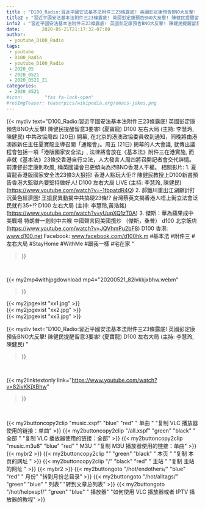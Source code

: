 ```yaml
---
title : "D100_Radio:習近平國安法基本法附件三23條露底! 英國彭定康預告BNO大反擊! 陳健民提醒留意3要害! (夏寶龍) D100 左右大局 (主持: 李慧玲, 陳健民) "
title2 : "習近平國安法基本法附件三23條露底! 英國彭定康預告BNO大反擊! 陳健民提醒留意3要害! (夏寶龍) D100 左右大局 (主持: 李慧玲, 陳健民) "
info2 : "習近平國安法基本法附件三23條露底! 英國彭定康預告BNO大反擊! 陳健民提醒留意3要害! (夏寶龍) D100 左右大局 (主持: 李慧玲, 陳健民)   中共政協周四 (20日) 開幕, 在北京的港澳政協委員收到通知，同晚將由港澳辦新任主任夏寶龍主導召開「通報會」。周五 (21日) 揭幕的人大會議, 就傳出議程會包括一項「港版國家安全法」, 法律將會放在《基本法》附件三在港實施, 而非就《基本法》23條交香港自行立法，人大發言人周四將召開記者會交代詳情。前港督彭定康則吹風, 稱英國議會已更傾向為持BNO香港人平權。  相關影片: 1. 夏寶龍香港版國家安全法23條3大狠招! 香港人點玩大佢!? 陳健民教授上D100新書預告香港大監獄內要堅持做好人!  D100 左右大局 LIVE  (主持: 李慧玲, 陳健民) (https://www.youtube.com/watch?v=-1tbpatdR4Q) 2. 郝鐵川重出江湖獻計打沉黃色經濟圈! 王振民異動揭中共搞硬23條!? 台灣蔡英文揭香港人唔上街立法會泛民就冇35+!? D100 左右大局 (主持: 李慧玲,黃浩銘) (https://www.youtube.com/watch?v=yUupXQ1zT0A) 3. 傑斯：華為蘋果成中美戰場 特朗普一劍封中共喉 中國聲言同美國攬炒  （傑斯，桑普） d100 北京飯店 (https://www.youtube.com/watch?v=JQVhmPu2bF8)  D100 香港: www.d100.net Facebook: www.facebook.com/d100hk.m  #基本法 #附件三 #左右大局 #StayHome #WithMe #跟我一樣 #宅在家 "
date:        2020-05-21T21:17:32-07:00
author:
 - youtube_D100_Radio
tags:
 - youtube
 - D100_Radio
 - youtube_D100_Radio
 - 2020_05
 - 2020_0521
 - 2020_0521_21
categories:
 - 2020_0521
#icon:        "fas fa-lock-open"
#resImgTeaser: teaserpics/wikipedia.org/emacs-jokes.png
---
```


{{< mydiv text="D100_Radio:習近平國安法基本法附件三23條露底! 英國彭定康預告BNO大反擊! 陳健民提醒留意3要害! (夏寶龍) D100 左右大局 (主持: 李慧玲, 陳健民)   中共政協周四 (20日) 開幕, 在北京的港澳政協委員收到通知，同晚將由港澳辦新任主任夏寶龍主導召開「通報會」。周五 (21日) 揭幕的人大會議, 就傳出議程會包括一項「港版國家安全法」, 法律將會放在《基本法》附件三在港實施, 而非就《基本法》23條交香港自行立法，人大發言人周四將召開記者會交代詳情。前港督彭定康則吹風, 稱英國議會已更傾向為持BNO香港人平權。  相關影片: 1. 夏寶龍香港版國家安全法23條3大狠招! 香港人點玩大佢!? 陳健民教授上D100新書預告香港大監獄內要堅持做好人!  D100 左右大局 LIVE  (主持: 李慧玲, 陳健民) (https://www.youtube.com/watch?v=-1tbpatdR4Q) 2. 郝鐵川重出江湖獻計打沉黃色經濟圈! 王振民異動揭中共搞硬23條!? 台灣蔡英文揭香港人唔上街立法會泛民就冇35+!? D100 左右大局 (主持: 李慧玲,黃浩銘) (https://www.youtube.com/watch?v=yUupXQ1zT0A) 3. 傑斯：華為蘋果成中美戰場 特朗普一劍封中共喉 中國聲言同美國攬炒  （傑斯，桑普） d100 北京飯店 (https://www.youtube.com/watch?v=JQVhmPu2bF8)  D100 香港: www.d100.net Facebook: www.facebook.com/d100hk.m  #基本法 #附件三 #左右大局 #StayHome #WithMe #跟我一樣 #宅在家 "
>}}
<br>


{{< my2mp4withjpgdownload mp4="20200521_82ivkkjxbhw.webm"
>}}

{{< my2jpgexist "xx1.jpg" >}}<br>
{{< my2jpgexist "xx2.jpg" >}}<br>
{{< my2jpgexist "xx3.jpg" >}}<br>



{{< mydiv text="D100_Radio:習近平國安法基本法附件三23條露底! 英國彭定康預告BNO大反擊! 陳健民提醒留意3要害! (夏寶龍) D100 左右大局 (主持: 李慧玲, 陳健民) "
>}}
<br>

{{< my2linktextonly link="https://www.youtube.com/watch?v=82ivKKjXBhw"
>}}


<br>

{{< my2buttoncopy2clip "music.xspf"        "blue"   "red"    " 单曲 "  "复制 VLC 播放器使用的链接：单曲" >}} {{< my2buttoncopy2clip "/all.xspf"         "green"  "black"  " 全部 "  "复制 VLC 播放器使用的链接：全部" >}} {{< my2buttoncopy2clip "music.m3u8"        "blue"   "red"    " M3U  "    "复制 M3U 播放器使用的链接：单曲" >}} {{< mybr2 >}} {{< my2buttoncopy2clip ""                  "green"  "black"  " 本页 "    "复制 本页的网址 " >}} {{< my2buttoncopy2clip "/"                 "black"  "red"    " 主站 "    "复制 主站的网址 " >}} {{< mybr2 >}} {{< my2buttongoto      "/hot/endothers/"   "blue"   "red"    " 月份"   "转到月份总目录" >}} {{< my2buttongoto      "/hot/alltags/"     "green"  "blue"   " 列表"   "转到文章总列表" >}} {{< my2buttongoto      "/hot/helpxspf/"    "green"  "blue"   " 播放器" "如何使用 VLC 播放器或者 IPTV 播放器的教程" >}} 
